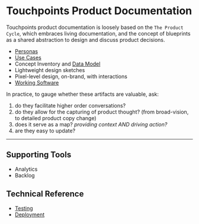# Touchpoints Product Documentation

Touchpoints product documentation is loosely based on the `The Product Cycle`, which embraces living documentation, and the concept of blueprints as a shared abstraction to design and discuss product decisions.

* [Personas](PERSONAS.md)
* [Use Cases](USE_CASES.md)
* Concept Inventory and [Data Model](DATA_MODEL.md)
* Lightweight design sketches
* Pixel-level design, on-brand, with interactions
* [Working Software](https://touchpoints-staging.app.cloud.gov)

In practice, to gauge whether these artifacts are valuable, ask:

1. do they facilitate higher order conversations?
1. do they allow for the capturing of product thought? (from broad-vision, to detailed product copy change)
1. does it serve as a map? _providing context AND driving action?_
1. are they easy to update?

---

## Supporting Tools

* Analytics
* Backlog

## Technical Reference

* [Testing](TESTING.md)
* [Deployment](DEPLOYMENT.md)
